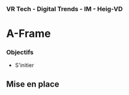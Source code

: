 ### VR Tech - Digital Trends - IM - Heig-VD

# A-Frame

### Objectifs
- S'initier

## Mise en place
<!--stackedit_data:
eyJoaXN0b3J5IjpbLTE2MTcxMjA2MDksNzQyNzE5MzcwLDE5Nz
IxMjY5OThdfQ==
-->